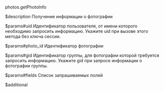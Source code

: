 photos.getPhotoInfo

$description
Получение информации о фотографии

$params#uid
Идентификатор пользователя, от имени которого необходимо запросить информацию. Укажите uid при вызове этого метода без ключа сессии.

$params#photo_id
Идентификатор фотографии

$params#gid
Идентификатор группы, для фотографии которой требуется запросить информацию. Укажите gid при запросе информации о фотографии группы.

$params#fields
Список запрашиваемых полей

$additional
